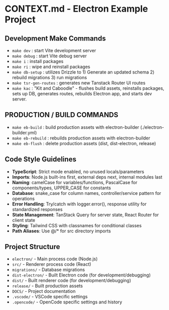 # CONTEXT.md - Electron Example Project

## Development Make Commands

- `make dev` : start Vite development server
- `make debug` : start Vite debug server
- `make i` : install packages
- `make ri` : wipe and reinstall packages
- `make db-setup` : utilizes Drizzle to 1) Generate an updated schema 2) rebuild migrations 3) run migrations
- `make tsr-gen-routes` : generates new Tanstack Router UI routes
- `make kac` : "Kit and Caboodle" - flushes build assets, reinstalls packages, sets up DB, generates routes, rebuilds Electron app, and starts dev server.

## PRODUCTION / BUILD COMMANDS
- `make eb-build` : build production assets with electron-builder (./electron-builder.yml)
- `make eb-rebuild` : rebuilds production assets with electron-builder
- `make eb-flush` : delete production assets (dist, dist-electron, release)

## Code Style Guidelines
- **TypeScript**: Strict mode enabled, no unused locals/parameters
- **Imports**: Node.js built-ins first, external deps next, internal modules last
- **Naming**: camelCase for variables/functions, PascalCase for components/types, UPPER_CASE for constants
- **Database**: snake_case for column names, controller/service pattern for operations
- **Error Handling**: Try/catch with logger.error(), response utility for standardized responses
- **State Management**: TanStack Query for server state, React Router for client state
- **Styling**: Tailwind CSS with classnames for conditional classes
- **Path Aliases**: Use @/* for src directory imports

## Project Structure
- `electron/` - Main process code (Node.js)
- `src/` - Renderer process code (React)
- `migrations/` - Database migrations
- `dist-electron/` - Built Electron code (for development/debugging)
- `dist/` - Built renderer code (for development/debugging)
- `release/` - Built production assets
- `DOCS/` - Project documentation
- `.vscode/` - VSCode specific settings
- `.opencode/` - OpenCode specific settings and history
